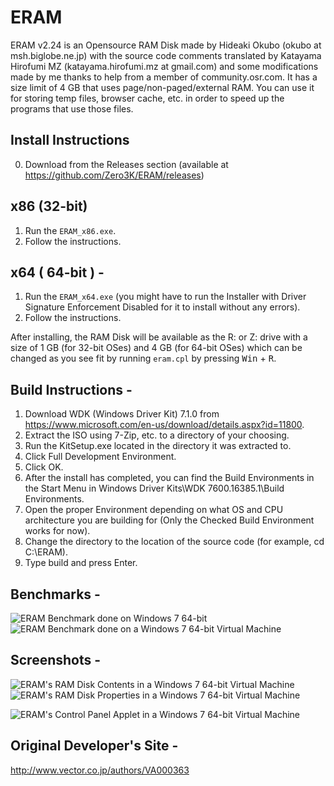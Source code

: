 # ERAM

ERAM v2.24 is an Opensource RAM Disk made by Hideaki Okubo (okubo at msh.biglobe.ne.jp) with the source code comments translated by Katayama Hirofumi MZ (katayama.hirofumi.mz at gmail.com) and some modifications made by me thanks to help from a member of community.osr.com. It has a size limit of 4 GB that uses page/non-paged/external RAM. You can use it for storing temp files, browser cache, etc. in order to speed up the programs that use those files.

## Install Instructions

0. Download from the Releases section (available at https://github.com/Zero3K/ERAM/releases)

x86 (32-bit)
------------
1. Run the `ERAM_x86.exe`.
2. Follow the instructions.

x64 ( 64-bit ) -
------------
1. Run the `ERAM_x64.exe`
(you might have to run the Installer with Driver Signature Enforcement Disabled for it to install without any errors).
2. Follow the instructions.

After installing, the RAM Disk will be available as the R: or Z: drive with a size of 1 GB (for 32-bit OSes) and 4 GB (for 64-bit OSes) which can be changed as you see fit by running `eram.cpl` by pressing <kbd>Win</kbd> + <kbd>R</kbd>.

## Build Instructions -

1. Download WDK (Windows Driver Kit) 7.1.0 from https://www.microsoft.com/en-us/download/details.aspx?id=11800.
2. Extract the ISO using 7-Zip, etc. to a directory of your choosing.
3. Run the KitSetup.exe located in the directory it was extracted to.
4. Click Full Development Environment.
5. Click OK.
6. After the install has completed, you can find the Build Environments in the Start Menu in Windows Driver Kits\WDK 7600.16385.1\Build Environments.
7. Open the proper Environment depending on what OS and CPU architecture you are building for (Only the Checked Build Environment works for now).
8. Change the directory to the location of the source code (for example, cd C:\ERAM).
9. Type build and press Enter.

## Benchmarks -

![ERAM Benchmark done on Windows 7 64-bit](images/benchmark.png)
![ERAM Benchmark done on a Windows 7 64-bit Virtual Machine](images/benchmark_2.png)

## Screenshots -

![ERAM's RAM Disk Contents in a Windows 7 64-bit Virtual Machine](images/Empty_ERAM_Drive.png)
![ERAM's RAM Disk Properties in a Windows 7 64-bit Virtual Machine](images/ERAM_Drive_Properties.png)

![ERAM's Control Panel Applet in a Windows 7 64-bit Virtual Machine](images/ERAM_Options.png)

## Original Developer's Site -

http://www.vector.co.jp/authors/VA000363

